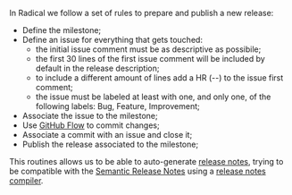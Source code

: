 In Radical we follow a set of rules to prepare and publish a new release:

* Define the milestone;
* Define an issue for everything that gets touched:
    * the initial issue comment must be as descriptive as possibile;
    * the first 30 lines of the first issue comment will be included by default in the release description;
    * to include a different amount of lines add a HR (--) to the issue first comment;
    * the issue must be labeled at least with one, and only one, of the following labels: Bug, Feature, Improvement;
* Associate the issue to the milestone;
* Use [GitHub Flow](http://scottchacon.com/2011/08/31/github-flow.html) to commit changes;
* Associate a commit with an issue and close it;
* Publish the release associated to the milestone;

This routines allows us to be able to auto-generate [release notes](https://github.com/RadicalFx/radical/blob/develop/ReleaseNotes.md), trying to be compatible with the [Semantic Release Notes](http://www.semanticreleasenotes.org/) using a [release notes compiler](https://github.com/Particular/GitHubReleaseNotes).